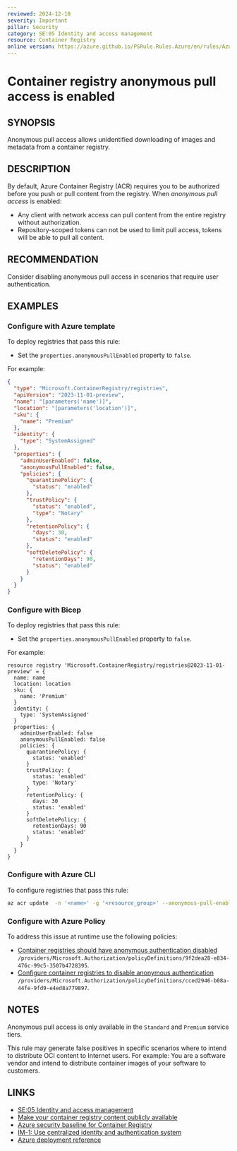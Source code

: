 ```yaml
---
reviewed: 2024-12-10
severity: Important
pillar: Security
category: SE:05 Identity and access management
resource: Container Registry
online version: https://azure.github.io/PSRule.Rules.Azure/en/rules/Azure.ACR.AnonymousAccess/
---
```


# Container registry anonymous pull access is enabled

## SYNOPSIS

Anonymous pull access allows unidentified downloading of images and metadata from a container registry.

## DESCRIPTION

By default, Azure Container Registry (ACR) requires you to be authorized before you push or pull content from the registry.
When _anonymous pull access_ is enabled:

- Any client with network access can pull content from the entire registry without authorization.
- Repository-scoped tokens can not be used to limit pull access, tokens will be able to pull all content.

## RECOMMENDATION

Consider disabling anonymous pull access in scenarios that require user authentication.

## EXAMPLES

### Configure with Azure template

To deploy registries that pass this rule:

- Set the `properties.anonymousPullEnabled` property to `false`.

For example:

```json
{
  "type": "Microsoft.ContainerRegistry/registries",
  "apiVersion": "2023-11-01-preview",
  "name": "[parameters('name')]",
  "location": "[parameters('location')]",
  "sku": {
    "name": "Premium"
  },
  "identity": {
    "type": "SystemAssigned"
  },
  "properties": {
    "adminUserEnabled": false,
    "anonymousPullEnabled": false,
    "policies": {
      "quarantinePolicy": {
        "status": "enabled"
      },
      "trustPolicy": {
        "status": "enabled",
        "type": "Notary"
      },
      "retentionPolicy": {
        "days": 30,
        "status": "enabled"
      },
      "softDeletePolicy": {
        "retentionDays": 90,
        "status": "enabled"
      }
    }
  }
}
```

### Configure with Bicep

To deploy registries that pass this rule:

- Set the `properties.anonymousPullEnabled` property to `false`.

For example:

```bicep
resource registry 'Microsoft.ContainerRegistry/registries@2023-11-01-preview' = {
  name: name
  location: location
  sku: {
    name: 'Premium'
  }
  identity: {
    type: 'SystemAssigned'
  }
  properties: {
    adminUserEnabled: false
    anonymousPullEnabled: false
    policies: {
      quarantinePolicy: {
        status: 'enabled'
      }
      trustPolicy: {
        status: 'enabled'
        type: 'Notary'
      }
      retentionPolicy: {
        days: 30
        status: 'enabled'
      }
      softDeletePolicy: {
        retentionDays: 90
        status: 'enabled'
      }
    }
  }
}
```

<!-- external:avm avm/res/container-registry/registry anonymousPullEnabled -->

### Configure with Azure CLI

To configure registries that pass this rule:

```bash
az acr update  -n '<name>' -g '<resource_group>' --anonymous-pull-enabled false
```

### Configure with Azure Policy

To address this issue at runtime use the following policies:

- [Container registries should have anonymous authentication disabled](https://github.com/Azure/azure-policy/blob/master/built-in-policies/policyDefinitions/Container%20Registry/ACR_AnonymousPullDisabled_AuditDeny.json)
  `/providers/Microsoft.Authorization/policyDefinitions/9f2dea28-e834-476c-99c5-3507b4728395`.
- [Configure container registries to disable anonymous authentication](https://github.com/Azure/azure-policy/blob/master/built-in-policies/policyDefinitions/Container%20Registry/ACR_AnonymousPullDisabled_Modify.json)
  `/providers/Microsoft.Authorization/policyDefinitions/cced2946-b08a-44fe-9fd9-e4ed8a779897`.

## NOTES

Anonymous pull access is only available in the `Standard` and `Premium` service tiers.

This rule may generate false positives in specific scenarios where to intend to distribute OCI content to Internet users.
For example: You are a software vendor and intend to distribute container images of your software to customers.

## LINKS

- [SE:05 Identity and access management](https://learn.microsoft.com/azure/well-architected/security/identity-access)
- [Make your container registry content publicly available](https://learn.microsoft.com/azure/container-registry/anonymous-pull-access)
- [Azure security baseline for Container Registry](https://learn.microsoft.com/security/benchmark/azure/baselines/container-registry-security-baseline)
- [IM-1: Use centralized identity and authentication system](https://learn.microsoft.com/security/benchmark/azure/baselines/container-registry-security-baseline#im-1-use-centralized-identity-and-authentication-system)
- [Azure deployment reference](https://learn.microsoft.com/azure/templates/microsoft.containerregistry/registries#registryproperties)
